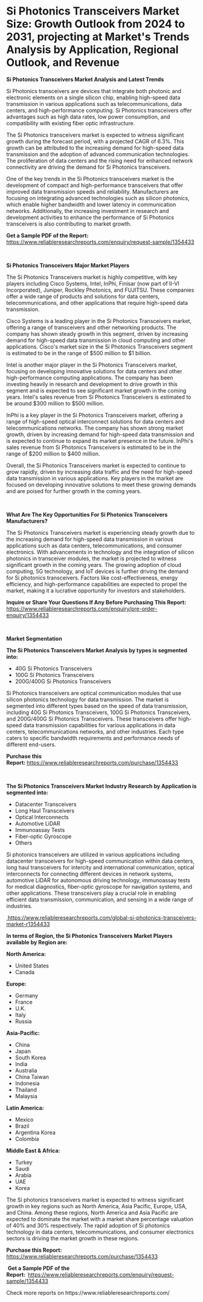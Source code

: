 <p><h1>Si Photonics Transceivers Market Size: Growth Outlook from 2024 to 2031, projecting at Market's Trends Analysis by Application, Regional Outlook, and Revenue</h1></p><p><strong>Si Photonics Transceivers Market Analysis and Latest Trends</strong></p>
<p><p>Si Photonics transceivers are devices that integrate both photonic and electronic elements on a single silicon chip, enabling high-speed data transmission in various applications such as telecommunications, data centers, and high-performance computing. Si Photonics transceivers offer advantages such as high data rates, low power consumption, and compatibility with existing fiber optic infrastructure.</p><p>The Si Photonics transceivers market is expected to witness significant growth during the forecast period, with a projected CAGR of 6.3%. This growth can be attributed to the increasing demand for high-speed data transmission and the adoption of advanced communication technologies. The proliferation of data centers and the rising need for enhanced network connectivity are driving the demand for Si Photonics transceivers.</p><p>One of the key trends in the Si Photonics transceivers market is the development of compact and high-performance transceivers that offer improved data transmission speeds and reliability. Manufacturers are focusing on integrating advanced technologies such as silicon photonics, which enable higher bandwidth and lower latency in communication networks. Additionally, the increasing investment in research and development activities to enhance the performance of Si Photonics transceivers is also contributing to market growth.</p></p>
<p><strong>Get a Sample PDF of the Report:&nbsp;</strong> <a href="https://www.reliableresearchreports.com/enquiry/request-sample/1354433">https://www.reliableresearchreports.com/enquiry/request-sample/1354433</a></p>
<p>&nbsp;</p>
<p><strong>Si Photonics Transceivers Major Market Players</strong></p>
<p><p>The Si Photonics Transceivers market is highly competitive, with key players including Cisco Systems, Intel, InPhi, Finisar (now part of II-VI Incorporated), Juniper, Rockley Photonics, and FUJITSU. These companies offer a wide range of products and solutions for data centers, telecommunications, and other applications that require high-speed data transmission.</p><p>Cisco Systems is a leading player in the Si Photonics Transceivers market, offering a range of transceivers and other networking products. The company has shown steady growth in this segment, driven by increasing demand for high-speed data transmission in cloud computing and other applications. Cisco's market size in the Si Photonics Transceivers segment is estimated to be in the range of $500 million to $1 billion.</p><p>Intel is another major player in the Si Photonics Transceivers market, focusing on developing innovative solutions for data centers and other high-performance computing applications. The company has been investing heavily in research and development to drive growth in this segment and is expected to see significant market growth in the coming years. Intel's sales revenue from Si Photonics Transceivers is estimated to be around $300 million to $500 million.</p><p>InPhi is a key player in the Si Photonics Transceivers market, offering a range of high-speed optical interconnect solutions for data centers and telecommunications networks. The company has shown strong market growth, driven by increasing demand for high-speed data transmission and is expected to continue to expand its market presence in the future. InPhi's sales revenue from Si Photonics Transceivers is estimated to be in the range of $200 million to $400 million.</p><p>Overall, the Si Photonics Transceivers market is expected to continue to grow rapidly, driven by increasing data traffic and the need for high-speed data transmission in various applications. Key players in the market are focused on developing innovative solutions to meet these growing demands and are poised for further growth in the coming years.</p></p>
<p>&nbsp;</p>
<p><strong>What Are The Key Opportunities For Si Photonics Transceivers Manufacturers?</strong></p>
<p><p>The Si Photonics Transceivers market is experiencing steady growth due to the increasing demand for high-speed data transmission in various applications such as data centers, telecommunications, and consumer electronics. With advancements in technology and the integration of silicon photonics in transceiver modules, the market is projected to witness significant growth in the coming years. The growing adoption of cloud computing, 5G technology, and IoT devices is further driving the demand for Si photonics transceivers. Factors like cost-effectiveness, energy efficiency, and high-performance capabilities are expected to propel the market, making it a lucrative opportunity for investors and stakeholders.</p></p>
<p><strong>Inquire or Share Your Questions If Any Before Purchasing This Report:</strong> <a href="https://www.reliableresearchreports.com/enquiry/pre-order-enquiry/1354433">https://www.reliableresearchreports.com/enquiry/pre-order-enquiry/1354433</a></p>
<p>&nbsp;</p>
<p><strong>Market Segmentation</strong></p>
<p><strong>The Si Photonics Transceivers Market Analysis by types is segmented into:</strong></p>
<p><ul><li>40G Si Photonics Transceivers</li><li>100G Si Photonics Transceivers</li><li>200G/400G Si Photonics Transceivers</li></ul></p>
<p><p>Si Photonics transceivers are optical communication modules that use silicon photonics technology for data transmission. The market is segmented into different types based on the speed of data transmission, including 40G Si Photonics Transceivers, 100G Si Photonics Transceivers, and 200G/400G Si Photonics Transceivers. These transceivers offer high-speed data transmission capabilities for various applications in data centers, telecommunications networks, and other industries. Each type caters to specific bandwidth requirements and performance needs of different end-users.</p></p>
<p><strong>Purchase this Report:&nbsp;</strong><a href="https://www.reliableresearchreports.com/purchase/1354433">https://www.reliableresearchreports.com/purchase/1354433</a></p>
<p>&nbsp;</p>
<p><strong>The Si Photonics Transceivers Market Industry Research by Application is segmented into:</strong></p>
<p><ul><li>Datacenter Transceivers</li><li>Long Haul Transceivers</li><li>Optical Interconnects</li><li>Automotive LiDAR</li><li>Immunoassay Tests</li><li>Fiber-optic Gyroscope</li><li>Others</li></ul></p>
<p><p>Si photonics transceivers are utilized in various applications including datacenter transceivers for high-speed communication within data centers, long haul transceivers for intercity and international communication, optical interconnects for connecting different devices in network systems, automotive LiDAR for autonomous driving technology, immunoassay tests for medical diagnostics, fiber-optic gyroscope for navigation systems, and other applications. These transceivers play a crucial role in enabling efficient data transmission, communication, and sensing in a wide range of industries.</p></p>
<p><a href="https://www.reliableresearchreports.com/global-si-photonics-transceivers-market-r1354433">&nbsp;https://www.reliableresearchreports.com/global-si-photonics-transceivers-market-r1354433</a></p>
<p><strong>In terms of Region, the Si Photonics Transceivers Market Players available by Region are:</strong></p>
<p>
    <p> <strong> North America: </strong>
        <ul>
            <li>United States</li>
            <li>Canada</li>
        </ul>
        </p> 
    <p> <strong> Europe: </strong>
        <ul>
            <li>Germany</li>
            <li>France</li>
            <li>U.K.</li>
            <li>Italy</li>
            <li>Russia</li>
        </ul>
        </p> 
    <p> <strong> Asia-Pacific: </strong>
        <ul>
            <li>China</li>
            <li>Japan</li>
            <li>South Korea</li>
            <li>India</li>
            <li>Australia</li>
            <li>China Taiwan</li>
            <li>Indonesia</li>
            <li>Thailand</li>
            <li>Malaysia</li>
        </ul>
        </p> 
    <p> <strong> Latin America: </strong>
        <ul>
            <li>Mexico</li>
            <li>Brazil</li>
            <li>Argentina Korea</li>
            <li>Colombia</li>
        </ul>
        </p> 
    <p> <strong> Middle East & Africa: </strong>
        <ul>
            <li>Turkey</li>
            <li>Saudi</li>
            <li>Arabia</li>
            <li>UAE</li>
            <li>Korea</li>
        </ul>
    </p>
    </p>
<p><p>The Si photonics transceivers market is expected to witness significant growth in key regions such as North America, Asia Pacific, Europe, USA, and China. Among these regions, North America and Asia Pacific are expected to dominate the market with a market share percentage valuation of 40% and 30% respectively. The rapid adoption of Si photonics technology in data centers, telecommunications, and consumer electronics sectors is driving the market growth in these regions.</p></p>
<p><strong>Purchase this Report: </strong><a href="https://www.reliableresearchreports.com/purchase/1354433">https://www.reliableresearchreports.com/purchase/1354433</a></p>
<p>&nbsp;<strong>Get a Sample PDF of the Report:&nbsp;&nbsp;</strong><a href="https://www.reliableresearchreports.com/enquiry/request-sample/1354433">https://www.reliableresearchreports.com/enquiry/request-sample/1354433</a></p>
<p><strong></strong></p>
<p>Check more reports on https://www.reliableresearchreports.com/</p>